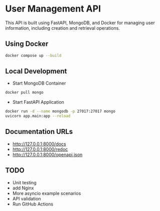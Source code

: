 # User Management API

This API is built using FastAPI, MongoDB, and Docker for managing user information, including creation and retrieval operations.

## Using Docker
``` sh
docker compose up --build
```

## Local Development
* Start MongoDB Container
``` sh
docker pull mongo
```

* Start FastAPI Application

``` sh
docker run -d --name mongodb -p 27017:27017 mongo
uvicorn app.main:app --reload
```
## Documentation URLs
* http://127.0.0.1:8000/docs
* http://127.0.0.1:8000/redoc
* http://127.0.0.1:8000/openapi.json

## TODO
* Unit testing
* add Nginx
* More asyncio example scenarios
* API validation
* Run GitHub Actions